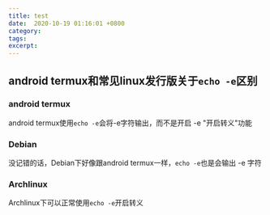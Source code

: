 ```yaml
---
title: test
date:  2020-10-19 01:16:01 +0800
category:
tags:
excerpt:
---
```


## android termux和常见linux发行版关于`echo -e`区别

### android termux

android termux使用`echo -e`会将-e字符输出，而不是开启 -e "开启转义"功能

### Debian

没记错的话，Debian下好像跟android termux一样，`echo -e`也是会输出 -e 字符

### Archlinux

Archlinux下可以正常使用`echo -e`开启转义
